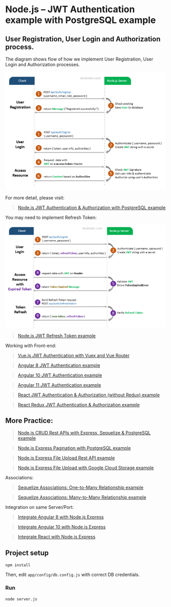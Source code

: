 # Node.js – JWT Authentication example with PostgreSQL example 

## User Registration, User Login and Authorization process.
The diagram shows flow of how we implement User Registration, User Login and Authorization processes.

![jwt-token-authentication-node-js-example-flow](jwt-token-authentication-node-js-example-flow.png)

For more detail, please visit:
> [Node.js JWT Authentication & Authorization with PostgreSQL example](https://bezkoder.com/node-js-jwt-authentication-postgresql/)

You may need to implement Refresh Token:

![jwt-refresh-token-node-js-example-flow](jwt-refresh-token-node-js-example-flow.png)

> [Node.js JWT Refresh Token example](https://bezkoder.com/jwt-refresh-token-node-js/)

Working with Front-end:
> [Vue.js JWT Authentication with Vuex and Vue Router](https://bezkoder.com/jwt-vue-vuex-authentication/)

> [Angular 8 JWT Authentication example](https://bezkoder.com/angular-jwt-authentication/)

> [Angular 10 JWT Authentication example](https://bezkoder.com/angular-10-jwt-auth/)

> [Angular 11 JWT Authentication example](https://bezkoder.com/angular-11-jwt-auth/)

> [React JWT Authentication & Authorization (without Redux) example](https://bezkoder.com/react-jwt-auth/)

> [React Redux JWT Authentication & Authorization example](https://bezkoder.com/react-redux-jwt-auth/)

## More Practice:
> [Node.js CRUD Rest APIs with Express, Sequelize & PostgreSQL example](https://bezkoder.com/node-express-sequelize-postgresql/)

> [Node.js Express Pagination with PostgreSQL example](https://bezkoder.com/node-js-pagination-postgresql/)

> [Node.js Express File Upload Rest API example](https://bezkoder.com/node-js-express-file-upload/)

> [Node.js Express File Upload with Google Cloud Storage example](https://bezkoder.com/google-cloud-storage-nodejs-upload-file/)

Associations:
> [Sequelize Associations: One-to-Many Relationship example](https://bezkoder.com/sequelize-associate-one-to-many/)

> [Sequelize Associations: Many-to-Many Relationship example](https://bezkoder.com/sequelize-associate-many-to-many/)

Integration on same Server/Port:
> [Integrate Angular 8 with Node.js Express](https://bezkoder.com/integrate-angular-8-node-js/)

> [Integrate Angular 10 with Node.js Express](https://bezkoder.com/integrate-angular-10-node-js/)

> [Integrate React with Node.js Express](https://bezkoder.com/integrate-react-express-same-server-port/)

## Project setup
```
npm install
```

Then, edit `app/config/db.config.js` with correct DB credentials.

### Run
```
node server.js
```
